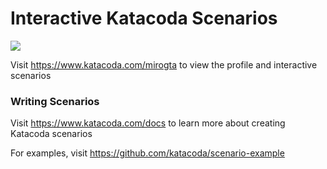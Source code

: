 # Interactive Katacoda Scenarios

[![](http://shields.katacoda.com/katacoda/mirogta/count.svg)](https://www.katacoda.com/mirogta "Get your profile on Katacoda.com")

Visit https://www.katacoda.com/mirogta to view the profile and interactive scenarios

### Writing Scenarios
Visit https://www.katacoda.com/docs to learn more about creating Katacoda scenarios

For examples, visit https://github.com/katacoda/scenario-example
